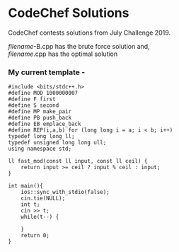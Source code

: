 # CodeChef Solutions

CodeChef contests solutions from July Challenge 2019.

<i>filename</i>-B.cpp has the brute force solution and, <br><i>filename</i>.cpp has the optimal solution

### My current template - 

```
#include <bits/stdc++.h>
#define MOD 1000000007
#define F first
#define S second
#define MP make_pair
#define PB push_back
#define EB emplace_back
#define REP(i,a,b) for (long long i = a; i < b; i++)
typedef long long ll;
typedef unsigned long long ull;
using namespace std;

ll fast_mod(const ll input, const ll ceil) {
    return input >= ceil ? input % ceil : input;
}

int main(){
    ios::sync_with_stdio(false);
    cin.tie(NULL);
    int t;
    cin >> t;
    while(t--) {

    }
    return 0;
}
```
